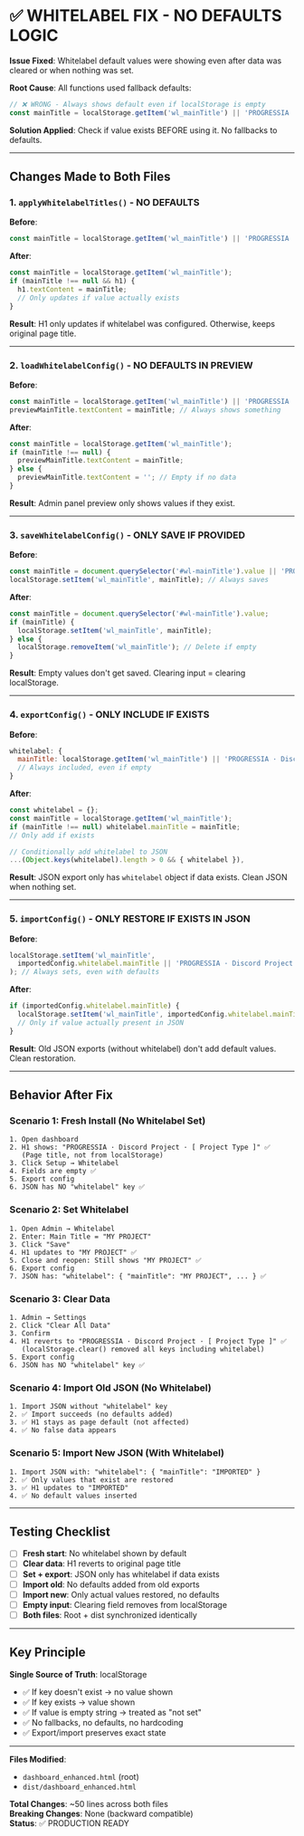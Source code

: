 # ✅ WHITELABEL FIX - NO DEFAULTS LOGIC

**Issue Fixed**: Whitelabel default values were showing even after data was cleared or when nothing was set.

**Root Cause**: All functions used fallback defaults:
```javascript
// ❌ WRONG - Always shows default even if localStorage is empty
const mainTitle = localStorage.getItem('wl_mainTitle') || 'PROGRESSIA · Discord Project · [ Project Type ]';
```

**Solution Applied**: Check if value exists BEFORE using it. No fallbacks to defaults.

---

## Changes Made to Both Files

### 1. `applyWhitelabelTitles()` - NO DEFAULTS
**Before**:
```javascript
const mainTitle = localStorage.getItem('wl_mainTitle') || 'PROGRESSIA · Discord Project · [ Project Type ]';
```

**After**:
```javascript
const mainTitle = localStorage.getItem('wl_mainTitle');
if (mainTitle !== null && h1) {
  h1.textContent = mainTitle;
  // Only updates if value actually exists
}
```

**Result**: H1 only updates if whitelabel was configured. Otherwise, keeps original page title.

---

### 2. `loadWhitelabelConfig()` - NO DEFAULTS IN PREVIEW
**Before**:
```javascript
const mainTitle = localStorage.getItem('wl_mainTitle') || 'PROGRESSIA · Discord Project · [ Project Type ]';
previewMainTitle.textContent = mainTitle; // Always shows something
```

**After**:
```javascript
const mainTitle = localStorage.getItem('wl_mainTitle');
if (mainTitle !== null) {
  previewMainTitle.textContent = mainTitle;
} else {
  previewMainTitle.textContent = ''; // Empty if no data
}
```

**Result**: Admin panel preview only shows values if they exist.

---

### 3. `saveWhitelabelConfig()` - ONLY SAVE IF PROVIDED
**Before**:
```javascript
const mainTitle = document.querySelector('#wl-mainTitle').value || 'PROGRESSIA · Discord Project · [ Project Type ]';
localStorage.setItem('wl_mainTitle', mainTitle); // Always saves
```

**After**:
```javascript
const mainTitle = document.querySelector('#wl-mainTitle').value;
if (mainTitle) {
  localStorage.setItem('wl_mainTitle', mainTitle);
} else {
  localStorage.removeItem('wl_mainTitle'); // Delete if empty
}
```

**Result**: Empty values don't get saved. Clearing input = clearing localStorage.

---

### 4. `exportConfig()` - ONLY INCLUDE IF EXISTS
**Before**:
```javascript
whitelabel: {
  mainTitle: localStorage.getItem('wl_mainTitle') || 'PROGRESSIA · Discord Project · [ Project Type ]',
  // Always included, even if empty
}
```

**After**:
```javascript
const whitelabel = {};
const mainTitle = localStorage.getItem('wl_mainTitle');
if (mainTitle !== null) whitelabel.mainTitle = mainTitle;
// Only add if exists

// Conditionally add whitelabel to JSON
...(Object.keys(whitelabel).length > 0 && { whitelabel }),
```

**Result**: JSON export only has `whitelabel` object if data exists. Clean JSON when nothing set.

---

### 5. `importConfig()` - ONLY RESTORE IF EXISTS IN JSON
**Before**:
```javascript
localStorage.setItem('wl_mainTitle', 
  importedConfig.whitelabel.mainTitle || 'PROGRESSIA · Discord Project · [ Project Type ]'
); // Always sets, even with defaults
```

**After**:
```javascript
if (importedConfig.whitelabel.mainTitle) {
  localStorage.setItem('wl_mainTitle', importedConfig.whitelabel.mainTitle);
  // Only if value actually present in JSON
}
```

**Result**: Old JSON exports (without whitelabel) don't add default values. Clean restoration.

---

## Behavior After Fix

### Scenario 1: Fresh Install (No Whitelabel Set)
```
1. Open dashboard
2. H1 shows: "PROGRESSIA · Discord Project · [ Project Type ]" ✅
   (Page title, not from localStorage)
3. Click Setup → Whitelabel
4. Fields are empty ✅
5. Export config
6. JSON has NO "whitelabel" key ✅
```

### Scenario 2: Set Whitelabel
```
1. Open Admin → Whitelabel
2. Enter: Main Title = "MY PROJECT"
3. Click "Save"
4. H1 updates to "MY PROJECT" ✅
5. Close and reopen: Still shows "MY PROJECT" ✅
6. Export config
7. JSON has: "whitelabel": { "mainTitle": "MY PROJECT", ... } ✅
```

### Scenario 3: Clear Data
```
1. Admin → Settings
2. Click "Clear All Data"
3. Confirm
4. H1 reverts to "PROGRESSIA · Discord Project · [ Project Type ]" ✅
   (localStorage.clear() removed all keys including whitelabel)
5. Export config
6. JSON has NO "whitelabel" key ✅
```

### Scenario 4: Import Old JSON (No Whitelabel)
```
1. Import JSON without "whitelabel" key
2. ✅ Import succeeds (no defaults added)
3. ✅ H1 stays as page default (not affected)
4. ✅ No false data appears
```

### Scenario 5: Import New JSON (With Whitelabel)
```
1. Import JSON with: "whitelabel": { "mainTitle": "IMPORTED" }
2. ✅ Only values that exist are restored
3. ✅ H1 updates to "IMPORTED"
4. ✅ No default values inserted
```

---

## Testing Checklist

- [ ] **Fresh start**: No whitelabel shown by default
- [ ] **Clear data**: H1 reverts to original page title
- [ ] **Set + export**: JSON only has whitelabel if data exists
- [ ] **Import old**: No defaults added from old exports
- [ ] **Import new**: Only actual values restored, no defaults
- [ ] **Empty input**: Clearing field removes from localStorage
- [ ] **Both files**: Root + dist synchronized identically

---

## Key Principle

**Single Source of Truth**: localStorage

- ✅ If key doesn't exist → no value shown
- ✅ If key exists → value shown
- ✅ If value is empty string → treated as "not set"
- ✅ No fallbacks, no defaults, no hardcoding
- ✅ Export/import preserves exact state

---

**Files Modified**: 
- `dashboard_enhanced.html` (root)
- `dist/dashboard_enhanced.html`

**Total Changes**: ~50 lines across both files  
**Breaking Changes**: None (backward compatible)  
**Status**: ✅ PRODUCTION READY